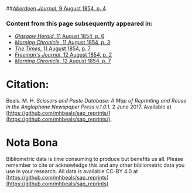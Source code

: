 ##[*Aberdeen Journal*, 9 August 1854, p. 4](https://mhbeals.github.io/sap_html/Aberdeen-Journal/Aberdeen-Journal-9-August-1854-p-4)

### Content from this page subsequently appeared in:
+ [*Glasgow Herald*, 11 August 1854, p. 6](https://mhbeals.github.io/sap_html/Glasgow-Herald/Glasgow-Herald-11-August-1854-p-6)
+ [*Morning Chronicle*, 11 August 1854, p. 3](https://mhbeals.github.io/sap_html/Morning-Chronicle/Morning-Chronicle-11-August-1854-p-3)
+ [*The Times*, 11 August 1854, p. 7](https://mhbeals.github.io/sap_html/The-Times/The-Times-11-August-1854-p-7)
+ [*Freeman's Journal*, 12 August 1854, p. 2](https://mhbeals.github.io/sap_html/Freeman's-Journal/Freeman's-Journal-12-August-1854-p-2)
+ [*Morning Chronicle*, 12 August 1854, p. 7](https://mhbeals.github.io/sap_html/Morning-Chronicle/Morning-Chronicle-12-August-1854-p-7)
                    
# Citation: 

Beals. M. H. *Scissors and Paste Database: A Map of Reprinting and Reuse in the Anglophone Newspaper Press v.1.0.1.* 2 June 2017. Available at [https://github.com/mhbeals/sap_reprints/](https://github.com/mhbeals/sap_reprints/). 
                    
# Nota Bona

Bibliometric data is time consuming to produce but benefits us all. Please remember to cite or acknowledge this and any other bibliometric data you use in your research. All data is available CC-BY 4.0 at [https://github.com/mhbeals/sap_reprints](https://github.com/mhbeals/sap_reprints)